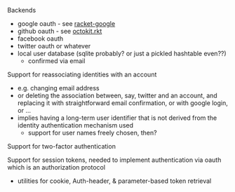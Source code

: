 Backends
 - google oauth - see [racket-google](https://github.com/tonyg/racket-google)
 - github oauth - see [octokit.rkt](https://github.com/tonyg/octokit.rkt)
 - facebook oauth
 - twitter oauth or whatever
 - local user database (sqlite probably? or just a pickled hashtable even??)
    - confirmed via email

Support for reassociating identities with an account
 - e.g. changing email address
 - or deleting the association between, say, twitter and an account, and replacing it with straightforward email confirmation, or with google login, or ...
 - implies having a long-term user identifier that is not derived from the identity authentication mechanism used
    - support for user names freely chosen, then?

Support for two-factor authentication

Support for session tokens, needed to implement authentication via oauth which is an authorization protocol
 - utilities for cookie, Auth-header, & parameter-based token retrieval
